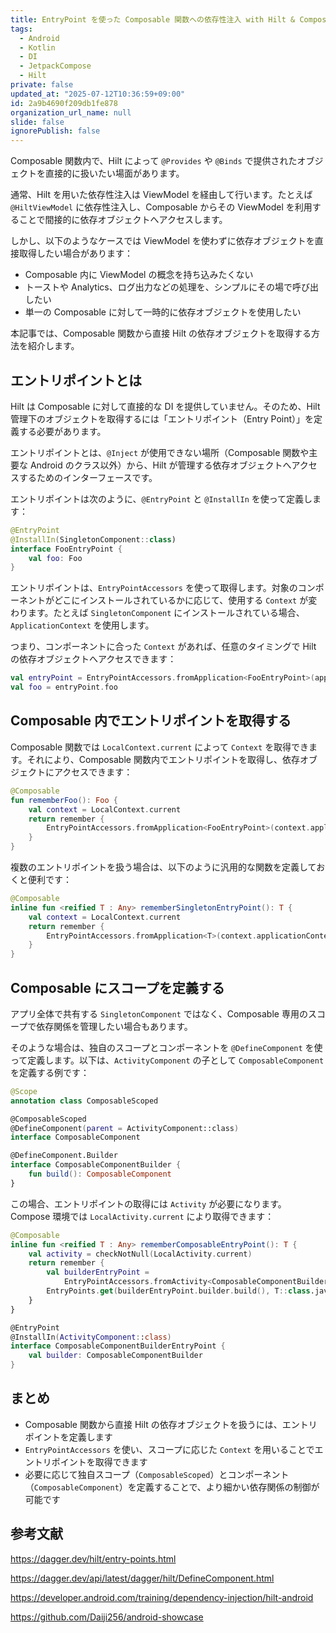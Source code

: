 ```yaml
---
title: EntryPoint を使った Composable 関数への依存性注入 with Hilt & Compose
tags:
  - Android
  - Kotlin
  - DI
  - JetpackCompose
  - Hilt
private: false
updated_at: "2025-07-12T10:36:59+09:00"
id: 2a9b4690f209db1fe878
organization_url_name: null
slide: false
ignorePublish: false
---
```


Composable 関数内で、Hilt によって `@Provides` や `@Binds` で提供されたオブジェクトを直接的に扱いたい場面があります。

通常、Hilt を用いた依存性注入は ViewModel を経由して行います。たとえば `@HiltViewModel` に依存性注入し、Composable からその ViewModel を利用することで間接的に依存オブジェクトへアクセスします。

しかし、以下のようなケースでは ViewModel を使わずに依存オブジェクトを直接取得したい場合があります：

- Composable 内に ViewModel の概念を持ち込みたくない
- トーストや Analytics、ログ出力などの処理を、シンプルにその場で呼び出したい
- 単一の Composable に対して一時的に依存オブジェクトを使用したい

本記事では、Composable 関数から直接 Hilt の依存オブジェクトを取得する方法を紹介します。

## エントリポイントとは

Hilt は Composable に対して直接的な DI を提供していません。そのため、Hilt 管理下のオブジェクトを取得するには「エントリポイント（Entry Point）」を定義する必要があります。

エントリポイントとは、`@Inject` が使用できない場所（Composable 関数や主要な Android のクラス以外）から、Hilt が管理する依存オブジェクトへアクセスするためのインターフェースです。

エントリポイントは次のように、`@EntryPoint` と `@InstallIn` を使って定義します：

```kotlin
@EntryPoint
@InstallIn(SingletonComponent::class)
interface FooEntryPoint {
    val foo: Foo
}
```

エントリポイントは、`EntryPointAccessors` を使って取得します。対象のコンポーネントがどこにインストールされているかに応じて、使用する `Context` が変わります。たとえば `SingletonComponent` にインストールされている場合、`ApplicationContext` を使用します。

つまり、コンポーネントに合った `Context` があれば、任意のタイミングで Hilt の依存オブジェクトへアクセスできます：

```kotlin
val entryPoint = EntryPointAccessors.fromApplication<FooEntryPoint>(applicationContext)
val foo = entryPoint.foo
```

## Composable 内でエントリポイントを取得する

Composable 関数では `LocalContext.current` によって `Context` を取得できます。それにより、Composable 関数内でエントリポイントを取得し、依存オブジェクトにアクセスできます：

```kotlin
@Composable
fun rememberFoo(): Foo {
    val context = LocalContext.current
    return remember {
        EntryPointAccessors.fromApplication<FooEntryPoint>(context.applicationContext).foo
    }
}
```

複数のエントリポイントを扱う場合は、以下のように汎用的な関数を定義しておくと便利です：

```kotlin
@Composable
inline fun <reified T : Any> rememberSingletonEntryPoint(): T {
    val context = LocalContext.current
    return remember {
        EntryPointAccessors.fromApplication<T>(context.applicationContext)
    }
}
```

## Composable にスコープを定義する

アプリ全体で共有する `SingletonComponent` ではなく、Composable 専用のスコープで依存関係を管理したい場合もあります。

そのような場合は、独自のスコープとコンポーネントを `@DefineComponent` を使って定義します。以下は、`ActivityComponent` の子として `ComposableComponent` を定義する例です：

```kotlin
@Scope
annotation class ComposableScoped

@ComposableScoped
@DefineComponent(parent = ActivityComponent::class)
interface ComposableComponent

@DefineComponent.Builder
interface ComposableComponentBuilder {
    fun build(): ComposableComponent
}
```

この場合、エントリポイントの取得には `Activity` が必要になります。Compose 環境では `LocalActivity.current` により取得できます：

```kotlin
@Composable
inline fun <reified T : Any> rememberComposableEntryPoint(): T {
    val activity = checkNotNull(LocalActivity.current)
    return remember {
        val builderEntryPoint =
            EntryPointAccessors.fromActivity<ComposableComponentBuilderEntryPoint>(activity)
        EntryPoints.get(builderEntryPoint.builder.build(), T::class.java)
    }
}

@EntryPoint
@InstallIn(ActivityComponent::class)
interface ComposableComponentBuilderEntryPoint {
    val builder: ComposableComponentBuilder
}
```

## まとめ

- Composable 関数から直接 Hilt の依存オブジェクトを扱うには、エントリポイントを定義します
- `EntryPointAccessors` を使い、スコープに応じた `Context` を用いることでエントリポイントを取得できます
- 必要に応じて独自スコープ（`ComposableScoped`）とコンポーネント（`ComposableComponent`）を定義することで、より細かい依存関係の制御が可能です

## 参考文献

https://dagger.dev/hilt/entry-points.html

https://dagger.dev/api/latest/dagger/hilt/DefineComponent.html

https://developer.android.com/training/dependency-injection/hilt-android

https://github.com/Daiji256/android-showcase
